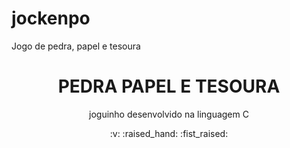 # jockenpo
Jogo de pedra, papel e tesoura

<h1 align="center">
    PEDRA PAPEL E TESOURA
</h1>
<p align="center"> joguinho desenvolvido na linguagem C </p>
<p align="center"> :v: :raised_hand: :fist_raised: </p>

